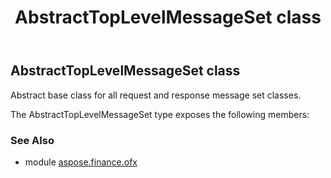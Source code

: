 ﻿---
title: AbstractTopLevelMessageSet class
second_title: Aspose.Finance for Python via .NET API References
description: 
type: docs
weight: 100
url: /python-net/aspose.finance.ofx/abstracttoplevelmessageset/
is_root: false
---

## AbstractTopLevelMessageSet class

Abstract base class for all request and response message set classes.



The AbstractTopLevelMessageSet type exposes the following members:

### See Also

* module [aspose.finance.ofx](../)
